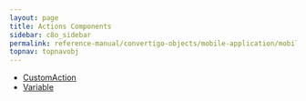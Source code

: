 ```yaml
---
layout: page
title: Actions Components
sidebar: c8o_sidebar
permalink: reference-manual/convertigo-objects/mobile-application/mobile-components/action-components/
topnav: topnavobj
---
```

* [CustomAction](customaction/)
* [Variable](variable/)
